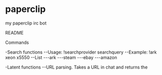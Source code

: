 # paperclip
my paperclip irc bot

README

Commands

-Search functions
--Usage:		!searchprovider searchquery
--Example:	!ark xeon x5550
--List
---ark
---steam
---ebay
---amazon

-Latent functions
--URL parsing. Takes a URL in chat and returns the <title> of the page.
